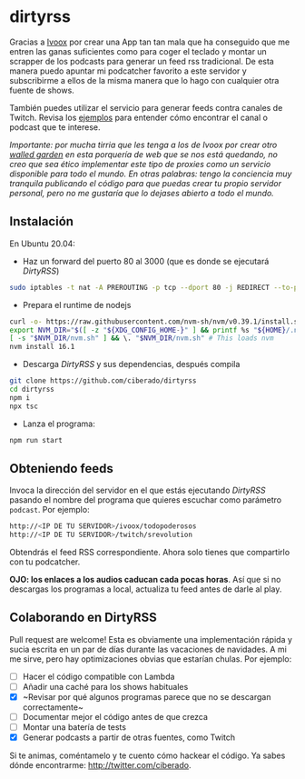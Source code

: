# dirtyrss

Gracias a [Ivoox](https://ivoox.com) por crear una App tan tan mala que ha conseguido que me entren las ganas
suficientes como para coger el teclado y montar un scrapper de los podcasts para generar un feed rss tradicional.
De esta manera puedo apuntar mi podcatcher favorito a este servidor y subscribirme a ellos de la misma manera
que lo hago con cualquier otra fuente de shows.

También puedes utilizar el servicio para generar feeds contra canales de Twitch. Revisa los [ejemplos](https://github.com/ciberado/dirtyrss?tab=readme-ov-file#obteniendo-feeds)
para entender cómo encontrar el canal o podcast que te interese.

*Importante: por mucha tirria que les tenga a los de Ivoox por crear otro [walled garden](https://blog.tail.digital/es/sabes-lo-que-es-walled-garden/)
en esta porquería de web que se nos está quedando, no creo que sea ético implementar este
tipo de proxies como un servicio disponible para todo el mundo. En otras palabras: tengo la conciencia muy
tranquila publicando el código para que puedas crear tu propio servidor personal, pero no me gustaría que lo dejases
abierto a todo el mundo.*

## Instalación

En Ubuntu 20.04:

* Haz un forward del puerto 80 al 3000 (que es donde se ejecutará *DirtyRSS*)

```bash
sudo iptables -t nat -A PREROUTING -p tcp --dport 80 -j REDIRECT --to-port 3000
```

* Prepara el runtime de nodejs

```bash
curl -o- https://raw.githubusercontent.com/nvm-sh/nvm/v0.39.1/install.sh | bash
export NVM_DIR="$([ -z "${XDG_CONFIG_HOME-}" ] && printf %s "${HOME}/.nvm" || printf %s "${XDG_CONFIG_HOME}/nvm")"
[ -s "$NVM_DIR/nvm.sh" ] && \. "$NVM_DIR/nvm.sh" # This loads nvm
nvm install 16.1
```

* Descarga *DirtyRSS* y sus dependencias, después compila

```bash
git clone https://github.com/ciberado/dirtyrss
cd dirtyrss
npm i
npx tsc
```

* Lanza el programa:

```bash
npm run start
```

## Obteniendo feeds

Invoca la dirección del servidor en el que estás ejecutando *DirtyRSS* pasando el nombre del programa que
quieres escuchar como parámetro `podcast`. Por ejemplo:

```bash
http://<IP DE TU SERVIDOR>/ivoox/todopoderosos
http://<IP DE TU SERVIDOR>/twitch/srevolution
```

Obtendrás el feed RSS correspondiente. Ahora solo tienes que compartirlo con tu podcatcher.

**OJO: los enlaces a los audios caducan cada pocas horas**. Así que si no descargas los programas a local,
actualiza tu feed antes de darle al play.

## Colaborando en DirtyRSS

Pull request are welcome! Esta es obviamente una implementación rápida y sucia escrita en un par de días durante
las vacaciones de navidades. A mi me sirve, pero hay optimizaciones obvias que estarían chulas. Por ejemplo:

- [ ] Hacer el código compatible con Lambda
- [ ] Añadir una caché para los shows habituales
- [x] ~Revisar por qué algunos programas parece que no se descargan correctamente~
- [ ] Documentar mejor el código antes de que crezca
- [ ] Montar una batería de tests
- [x] Generar podcasts a partir de otras fuentes, como Twitch

Si te animas, coméntamelo y te cuento cómo hackear el código. Ya sabes dónde encontrarme: http://twitter.com/ciberado.
